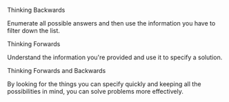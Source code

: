 Thinking Backwards

Enumerate all possible answers and then use the information you have to filter down the list.


Thinking Forwards

Understand the information you're provided and use it to specify a solution.


Thinking Forwards and Backwards

By looking for the things you can specify quickly and keeping all the possibilities in mind, you can solve problems more effectively.
